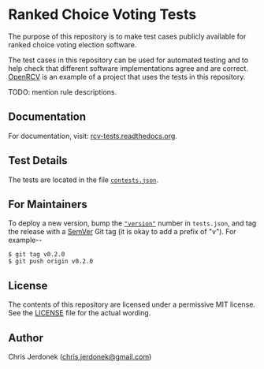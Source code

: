 Ranked Choice Voting Tests
==========================

The purpose of this repository is to make test cases publicly available
for ranked choice voting election software.

The test cases in this repository can be used for automated testing
and to help check that different software implementations agree and
are correct.  [OpenRCV][openrcv_github] is an example of a project that
uses the tests in this repository.

TODO: mention rule descriptions.


Documentation
-------------

For documentation, visit: [rcv-tests.readthedocs.org][rcv_tests\_docs].


Test Details
------------

The tests are located in the file [`contests.json`][test_data].


For Maintainers
---------------

To deploy a new version, bump the [`"version"`][version_number] number in
`tests.json`, and tag the release with a [SemVer][semver]
Git tag (it is okay to add a prefix of "v").  For example--

    $ git tag v0.2.0
    $ git push origin v0.2.0


License
-------

The contents of this repository are licensed under a permissive MIT license.
See the [LICENSE](LICENSE) file for the actual wording.


Author
------

Chris Jerdonek (<chris.jerdonek@gmail.com>)


[rcv_tests\_docs]: http://rcv-tests.readthedocs.org/en/latest/
[openrcv_github]: https://github.com/cjerdonek/open-rcv
[semver]: http://semver.org/
[test_data]: contests.json
[version_number]: https://github.com/cjerdonek/open-rcv-tests/blob/master/tests.json#L2
